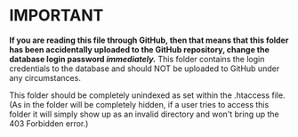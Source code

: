 # IMPORTANT
**If you are reading this file through GitHub, then that means that this folder has been accidentally uploaded to the GitHub repository, change the database login password *immediately.*** This folder contains the login credentials to the database and should NOT be uploaded to GitHub under any circumstances.

This folder should be completely unindexed as set within the .htaccess file. (As in the folder will be completely hidden, if a user tries to access this folder it will simply show up as an invalid directory and won't bring up the 403 Forbidden error.) 